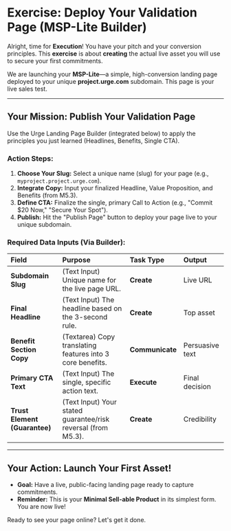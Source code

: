 # Exercise: Deploy Your Validation Page (MSP-Lite Builder)

Alright, time for **Execution**! You have your pitch and your conversion principles. This **exercise** is about **creating** the actual live asset you will use to secure your first commitments.

We are launching your **MSP-Lite**—a simple, high-conversion landing page deployed to your unique **project.urge.com** subdomain. This page is your live sales test.

---

## Your Mission: Publish Your Validation Page

Use the Urge Landing Page Builder (integrated below) to apply the principles you just learned (Headlines, Benefits, Single CTA).

### Action Steps:

1.  **Choose Your Slug:** Select a unique name (slug) for your page (e.g., `myproject.project.urge.com`).
2.  **Integrate Copy:** Input your finalized Headline, Value Proposition, and Benefits (from M5.3).
3.  **Define CTA:** Finalize the single, primary Call to Action (e.g., "Commit \$20 Now," "Secure Your Spot").
4.  **Publish:** Hit the "Publish Page" button to deploy your page live to your unique subdomain.

### Required Data Inputs (Via Builder):

| Field | Purpose | Task Type | Output |
| :--- | :--- | :--- | :--- |
| **Subdomain Slug** | (Text Input) Unique name for the live page URL. | **Create** | Live URL |
| **Final Headline** | (Text Input) The headline based on the 3-second rule. | **Create** | Top asset |
| **Benefit Section Copy** | (Textarea) Copy translating features into 3 core benefits. | **Communicate** | Persuasive text |
| **Primary CTA Text** | (Text Input) The single, specific action text. | **Execute** | Final decision |
| **Trust Element (Guarantee)**| (Text Input) Your stated guarantee/risk reversal (from M5.3). | **Create** | Credibility |

---

## Your Action: Launch Your First Asset!

* **Goal:** Have a live, public-facing landing page ready to capture commitments.
* **Reminder:** This is your **Minimal Sell-able Product** in its simplest form. You are now live!

Ready to see your page online? Let's get it done.